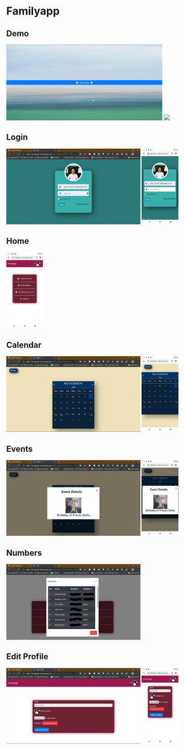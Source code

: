 # Familyapp

## Demo
<img src="./Images/familyapp_desktop.gif" height="200"/>  <img src="./Images/familyapp_mobile.gif" height="200"/><br />

## Login
<img src="./Images/login_d.png" height="200"/>  <img src="./Images/login_m.png" height="200"/><br />

## Home
<img src="./Images/home_m.png" height="200"/><br />

## Calendar
<img src="./Images/Calendar_d.png" height="200"/>  <img src="./Images/calendar_m.png" height="200"/><br />

## Events
<img src="./Images/events_d.png" height="200"/>  <img src="./Images/events_m.png" height="200"/><br />

## Numbers
<img src="./Images/numbers_d.png" height="200"/><br />

## Edit Profile
<img src="./Images/profile_d.png" height="200"/>  <img src="./Images/profile_m.png" height="200"/><br />
